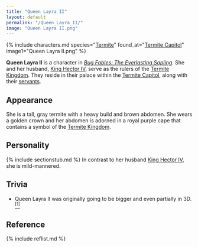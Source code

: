 ```yaml
---
title: "Queen Layra II"
layout: default
permalink: "/Queen_Layra_II/"
image: "Queen Layra II.png"
---
```

{% include characters.md species="[Termite](/Termite)" found_at="[Termite Capitol](/Termite_Capitol)" image1="Queen Layra II.png" %}

**Queen Layra II** is a character in *[Bug Fables: The Everlasting Sapling](/Bug_Fables:_The_Everlasting_Sapling)*. She and her husband, [King Hector IV](/King_Hector_IV), serve as the rulers of the [Termite Kingdom](/Termite_Kingdom). They reside in their palace within the [Termite Capitol](/Termite_Capitol), along with their [servants](/Queen's_caretaker).

## Appearance
She is a tall, gray termite with a heavy build and brown abdomen. She wears a golden crown and her abdomen is adorned in a royal purple cape that contains a symbol of the [Termite Kingdom](/Termite_Kingdom).

## Personality
{% include sectionstub.md %}
In contrast to her husband [King Hector IV](/King_Hector_IV), she is mild-mannered.

## Trivia

* Queen Layra II was originally going to be bigger and even partially in 3D.[<sup>[1]</sup>](#references)

## Reference
{% include reflist.md %}
